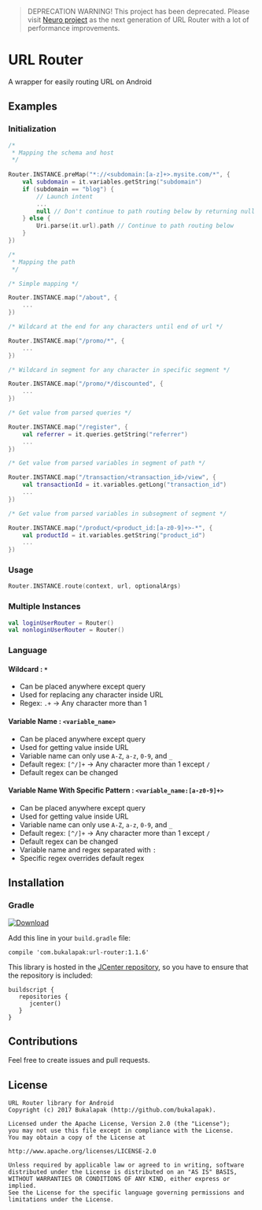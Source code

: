 > DEPRECATION WARNING!
> This project has been deprecated. Please visit [Neuro project](https://github.com/bukalapak/neuro) as the next generation of URL Router with a lot of performance improvements.

# URL Router
A wrapper for easily routing URL on Android

## Examples

### Initialization

```kotlin
/* 
 * Mapping the schema and host
 */
 
Router.INSTANCE.preMap("*://<subdomain:[a-z]+>.mysite.com/*", {
    val subdomain = it.variables.getString("subdomain")
    if (subdomain == "blog") {
        // Launch intent
        ...
        null // Don't continue to path routing below by returning null
    } else {
        Uri.parse(it.url).path // Continue to path routing below
    }
})

/* 
 * Mapping the path
 */

/* Simple mapping */

Router.INSTANCE.map("/about", {
    ...
})

/* Wildcard at the end for any characters until end of url */

Router.INSTANCE.map("/promo/*", {
    ...
})

/* Wildcard in segment for any character in specific segment */

Router.INSTANCE.map("/promo/*/discounted", {
    ...
})

/* Get value from parsed queries */

Router.INSTANCE.map("/register", {
    val referrer = it.queries.getString("referrer")
    ...
})

/* Get value from parsed variables in segment of path */

Router.INSTANCE.map("/transaction/<transaction_id>/view", {
    val transactionId = it.variables.getLong("transaction_id")
    ...
})

/* Get value from parsed variables in subsegment of segment */

Router.INSTANCE.map("/product/<product_id:[a-z0-9]+>-*", {
    val productId = it.variables.getString("product_id")
    ...
})
```

### Usage

```kotlin
Router.INSTANCE.route(context, url, optionalArgs)
```

### Multiple Instances

```kotlin
val loginUserRouter = Router()
val nonloginUserRouter = Router()
```

### Language

#### Wildcard : `*`
- Can be placed anywhere except query
- Used for replacing any character inside URL
- Regex: `.+` -> Any character more than 1

#### Variable Name : `<variable_name>`
- Can be placed anywhere except query
- Used for getting value inside URL
- Variable name can only use `A-Z`, `a-z`, `0-9`, and `_`
- Default regex: `[^/]+` -> Any character more than 1 except `/`
- Default regex can be changed

#### Variable Name With Specific Pattern : `<variable_name:[a-z0-9]+>`
- Can be placed anywhere except query
- Used for getting value inside URL
- Variable name can only use `A-Z`, `a-z`, `0-9`, and `_`
- Default regex: `[^/]+` -> Any character more than 1 except `/`
- Default regex can be changed
- Variable name and regex separated with `:`
- Specific regex overrides default regex

## Installation

### Gradle

[ ![Download](https://api.bintray.com/packages/mrhabibi/maven/url-router/images/download.svg?version=1.1.6) ](https://bintray.com/mrhabibi/maven/url-router/1.1.6/link)

Add this line in your `build.gradle` file:

```
compile 'com.bukalapak:url-router:1.1.6'
```

This library is hosted in the [JCenter repository](https://bintray.com/bukalapak/maven), so you have to ensure that the repository is included:

```
buildscript {
   repositories {
      jcenter()
   }
}
```

## Contributions

Feel free to create issues and pull requests.

## License

```
URL Router library for Android
Copyright (c) 2017 Bukalapak (http://github.com/bukalapak).

Licensed under the Apache License, Version 2.0 (the "License");
you may not use this file except in compliance with the License.
You may obtain a copy of the License at

http://www.apache.org/licenses/LICENSE-2.0

Unless required by applicable law or agreed to in writing, software
distributed under the License is distributed on an "AS IS" BASIS,
WITHOUT WARRANTIES OR CONDITIONS OF ANY KIND, either express or implied.
See the License for the specific language governing permissions and
limitations under the License.
```
